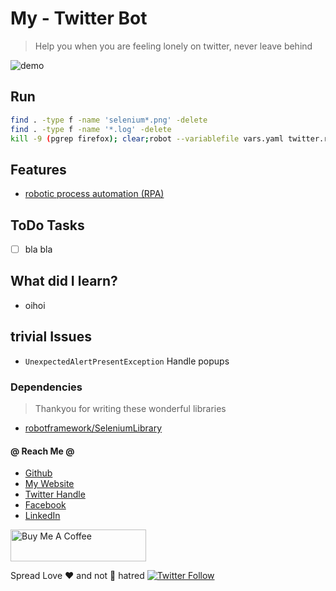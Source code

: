 # My - Twitter Bot

> Help you when you are feeling lonely on twitter, never leave behind

![demo](demo.png)

## Run

```sh
find . -type f -name 'selenium*.png' -delete
find . -type f -name '*.log' -delete
kill -9 (pgrep firefox); clear;robot --variablefile vars.yaml twitter.robot
```

## Features

* [robotic process automation (RPA)](https://en.wikipedia.org/wiki/Robotic_process_automation)

## ToDo Tasks

* [ ] bla bla


## What did I learn?

* oihoi

## trivial Issues

* `UnexpectedAlertPresentException` Handle popups

### Dependencies

> Thankyou for writing these wonderful libraries

* [robotframework/SeleniumLibrary](https://github.com/robotframework/SeleniumLibrary)


#### @ Reach Me @

* [Github](https://github.com/avimehenwal/)
* [My Website](https://avimehenwal.in)
* [Twitter Handle](https://twitter.com/avimehenwal)
* [Facebook](https://www.facebook.com/avimehanwal)
* [LinkedIn](https://in.linkedin.com/in/avimehenwal)

<a href="https://www.buymeacoffee.com/F1j07cV" target="_blank"><img src="https://cdn.buymeacoffee.com/buttons/default-orange.png" alt="Buy Me A Coffee" style="height: 51px !important;width: 217px !important;" ></a>

 Spread Love :hearts: and not :no_entry_sign: hatred   [![Twitter Follow](https://img.shields.io/twitter/follow/avimehenwal.svg?style=social)](https://twitter.com/avimehenwal)
